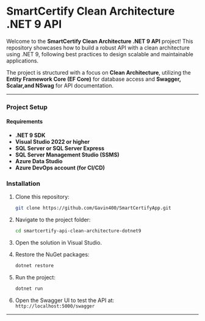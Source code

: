 # SmartCertify Clean Architecture .NET 9 API

Welcome to the **SmartCertify Clean Architecture .NET 9 API** project! This repository showcases how to build a robust API with a clean architecture using .NET 9, following best practices to design scalable and maintainable applications. 

The project is structured with a focus on **Clean Architecture**, utilizing the **Entity Framework Core (EF Core)** for database access and **Swagger, Scalar,and NSwag** for API documentation.

---



### Project Setup

#### Requirements
- **.NET 9 SDK**
- **Visual Studio 2022 or higher**
- **SQL Server or SQL Server Express**
- **SQL Server Management Studio (SSMS)**
- **Azure Data Studio**
- **Azure DevOps account (for CI/CD)**

### Installation

1. Clone this repository:
    ```bash
    git clone https://github.com/Gavin400/SmartCertifyApp.git
    ```

2. Navigate to the project folder:
    ```bash
    cd smartcertify-api-clean-architecture-dotnet9
    ```

3. Open the solution in Visual Studio.

4. Restore the NuGet packages:
    ```bash
    dotnet restore
    ```

5. Run the project:
    ```bash
    dotnet run
    ```

6. Open the Swagger UI to test the API at:  
    `http://localhost:5000/swagger`

---

